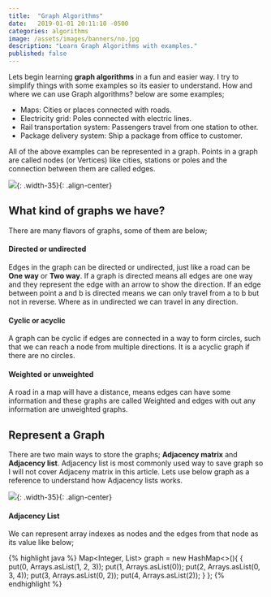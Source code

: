 ```yaml
---
title:  "Graph Algorithms"
date:   2019-01-01 20:11:10 -0500
categories: algorithms
image: /assets/images/banners/no.jpg
description: "Learn Graph Algorithms with examples."
published: false
---
```


Lets begin learning **graph algorithms** in a fun and easier way. I try to simplify things with some examples so its easier to understand. How and where we can use Graph algorithms? below are some examples;

* Maps: Cities or places connected with roads.
* Electricity grid: Poles connected with electric lines.
* Rail transportation system: Passengers travel from one station to other.
* Package delivery system: Ship a package from office to customer.

All of the above examples can be represented in a graph. Points in a graph are called nodes (or Vertices) like cities, stations or poles and the connection between them are called edges.

![]({{site.baseurl}}/assets/images/posts/2018/12/basic-graph.jpg){: .width-35}{: .align-center}

## What kind of graphs we have?
There are many flavors of graphs, some of them are below;

#### Directed or undirected
Edges in the graph can be directed or undirected, just like a road can be **One way** or **Two way**. If a graph is directed means all edges are one way and they represent the edge with an arrow to show the direction. If an edge between point a and b is directed means we can only travel from a to b but not in reverse. Where as in undirected we can travel in any direction.

#### Cyclic or acyclic
A graph can be cyclic if edges are connected in a way to form circles, such that we can reach a node from multiple directions. It is a acyclic graph if there are no circles.

#### Weighted or unweighted
A road in a map will have a distance, means edges can have some information and these graphs are called Weighted and edges with out any information are unweighted graphs.

## Represent a Graph

There are two main ways to store the graphs; **Adjacency matrix** and **Adjacency list**. Adjacency list is most commonly used way to save graph so I will not cover Adjaceny matrix in this article. Lets use below graph as a reference to understand how Adjacency lists works.

![]({{site.baseurl}}/assets/images/posts/2018/12/save-graph.jpg){: .width-35}{: .align-center}

#### Adjacency List

We can represent array indexes as nodes and the edges from that node as its value like below;

{% highlight java %}
Map<Integer, List<Integer>> graph = new HashMap<>(){
            {
                put(0, Arrays.asList(1, 2, 3));
                put(1, Arrays.asList(0));
                put(2, Arrays.asList(0, 3, 4));
                put(3, Arrays.asList(0, 2));
                put(4, Arrays.asList(2));
            }
        };
{% endhighlight %}

